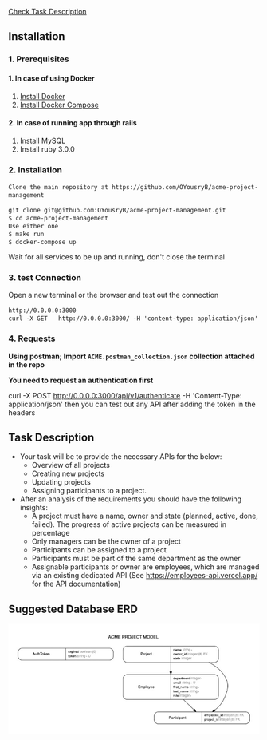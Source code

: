 [Check Task Description](#task-description "Go to Task Description")

## Installation

### 1. Prerequisites

#### 1. In case of using Docker

1. [Install Docker](https://docs.docker.com/install/linux/docker-ce/ubuntu/)
2. [Install Docker Compose](https://docs.docker.com/compose/install/#install-compose)

#### 2. In case of running app through rails

1. Install MySQL
2. Install ruby 3.0.0

### 2. Installation

```
Clone the main repository at https://github.com/OYousryB/acme-project-management
```

```
git clone git@github.com:OYousryB/acme-project-management.git
$ cd acme-project-management
Use either one
$ make run
$ docker-compose up
```

Wait for all services to be up and running, don't close the terminal

### 3. test Connection

Open a new terminal or the browser and test out the connection

```
http://0.0.0.0:3000
curl -X GET   http://0.0.0.0:3000/ -H 'content-type: application/json'
```

### 4. Requests

**Using postman; Import `ACME.postman_collection.json` collection attached in the repo**

**You need to request an authentication first**

curl -X POST http://0.0.0.0:3000/api/v1/authenticate -H 'Content-Type: application/json'
then you can test out any API after adding the token in the headers

## Task Description

- Your task will be to provide the necessary APIs for the below:
  - Overview of all projects
  - Creating new projects
  - Updating projects
  - Assigning participants to a project.
- After an analysis of the requirements you should have the following insights:
  - A project must have a name, owner and state (planned, active, done, failed). The progress of active projects can be measured in percentage
  - Only managers can be the owner of a project
  - Participants can be assigned to a project
  - Participants must be part of the same department as the owner
  - Assignable participants or owner are employees, which are managed via an existing dedicated API (See https://employees-api.vercel.app/ for the API documentation)

## Suggested Database ERD

![Illustration](erd.jpg)
